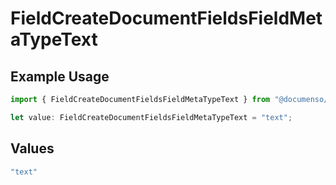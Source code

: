 # FieldCreateDocumentFieldsFieldMetaTypeText

## Example Usage

```typescript
import { FieldCreateDocumentFieldsFieldMetaTypeText } from "@documenso/sdk-typescript/models/operations";

let value: FieldCreateDocumentFieldsFieldMetaTypeText = "text";
```

## Values

```typescript
"text"
```